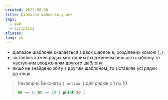 ```yaml
---
created: 2025-08-08
title: Діапазон шаблонів у awk
tags:
  - awk
  - scripting
aliases: 
lang: uk
---
```

- діапазон шаблонів скалається з двох шаблонів, розділених комою (`,`)
- зіставляє кожен рядок між одним входженням першого шаблону та наступним входженням другого шаблону
- якщо не знайдено збігу з другим шаблоном, то зіставляє усі рядки до кінця

> [!example] Виконати `{ action }` для рядків з 1 по 10
> ```awk
> NR == 1, NR == 10 { print $0 }
> ```

